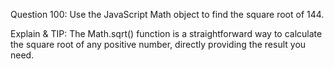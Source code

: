 Question 100: Use the JavaScript Math object to find the square root of 144.

Explain & TIP: The Math.sqrt() function is a straightforward way to calculate the square root of any positive number, directly providing the result you need.

